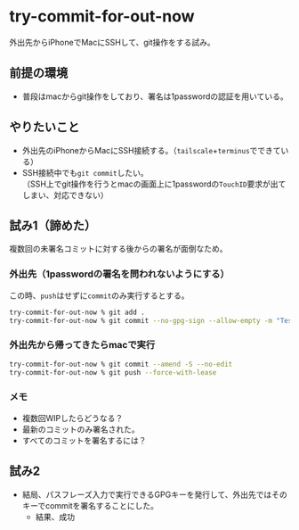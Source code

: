 # try-commit-for-out-now

外出先からiPhoneでMacにSSHして、git操作をする試み。

## 前提の環境

- 普段はmacからgit操作をしており、署名は1passwordの認証を用いている。

## やりたいこと

- 外出先のiPhoneからMacにSSH接続する。（`tailscale`+`terminus`でできている）
- SSH接続中でも`git commit`したい。  
  （SSH上でgit操作を行うとmacの画面上に1passwordの`TouchID`要求が出てしまい、対応できない）

## 試み1（諦めた）

複数回の未署名コミットに対する後からの署名が面倒なため。

### 外出先（1passwordの署名を問われないようにする）

この時、`push`はせずに`commit`のみ実行するとする。

```bash
try-commit-for-out-now % git add .
try-commit-for-out-now % git commit --no-gpg-sign --allow-empty -m "Test WIP commit"
```

### 外出先から帰ってきたらmacで実行

```bash
try-commit-for-out-now % git commit --amend -S --no-edit
try-commit-for-out-now % git push --force-with-lease
```

### メモ

- 複数回WIPしたらどうなる？
- 最新のコミットのみ署名された。
- すべてのコミットを署名するには？

## 試み2

- 結局、パスフレーズ入力で実行できるGPGキーを発行して、外出先ではそのキーでcommitを署名することにした。
  - 結果、成功
